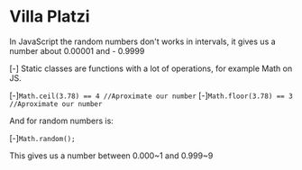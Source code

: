 # Villa Platzi

In JavaScript the random numbers don't works in intervals, it gives us a number about 0.00001 and - 0.9999

[-] Static classes are functions with a lot of operations, for example Math on JS.

[-]``Math.ceil(3.78) == 4 //Aproximate our number``
[-]``Math.floor(3.78) == 3 //Aproximate our number``

And for random numbers is:

[-]``Math.random();``

This gives us a number between 0.000~1 and 0.999~9

